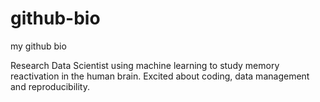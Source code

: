# github-bio
my github bio

Research Data Scientist using machine learning to study memory reactivation in the human brain. Excited about coding, data management and reproducibility.
